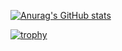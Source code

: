 [![Anurag's GitHub stats](https://github-readme-stats.vercel.app/api?username=wtfcolt)](https://github.com/anuraghazra/github-readme-stats)

[![trophy](https://github-profile-trophy.vercel.app/?username=wtfcolt&row=2&column=3&title=-unknown)](https://github.com/ryo-ma/github-profile-trophy)
